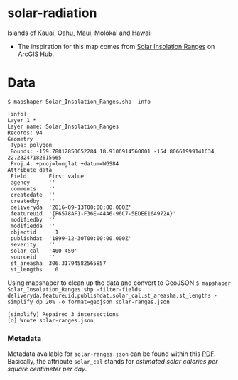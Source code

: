 # solar-radiation
Islands of Kauai, Oahu, Maui, Molokai and Hawaii
- The inspiration for this map comes from [Solar Insolation Ranges](https://hub.arcgis.com/datasets/HiStateGIS::solar-insolation-ranges) on ArcGIS Hub.

# Data
 `$ mapshaper Solar_Insolation_Ranges.shp -info`
 
 ```
[info]
Layer 1 *
Layer name: Solar_Insolation_Ranges
Records: 94
Geometry
  Type: polygon
  Bounds: -159.78812850652284 18.9106914560001 -154.80661999141634 22.23247182615665
  Proj.4: +proj=longlat +datum=WGS84
Attribute data
  Field       First value
  agency      ''
  comments    ''
  createdate  ''
  createdby   ''
  deliveryda  '2016-09-13T00:00:00.000Z'
  featureuid  '{F6578AF1-F36E-44A6-96C7-5EDEE164972A}'
  modifiedby  ''
  modifiedda  ''
  objectid      1
  publishdat  '1899-12-30T00:00:00.000Z'
  severity    ''
  solar_cal   '400-450'
  sourceid    ''
  st_areasha  306.31794582565857
  st_lengths    0
  ```
  
  Using mapshaper to clean up the data and convert to GeoJSON
  `$ mapshaper Solar_Insolation_Ranges.shp -filter-fields deliveryda,featureuid,publishdat,solar_cal,st_areasha,st_lengths -simplify dp 20% -o format=geojson solar-ranges.json`

```
[simplify] Repaired 3 intersections 
[o] Wrote solar-ranges.json
```
### Metadata
Metadata available for `solar-ranges.json` can be found within this [PDF](solrad.pdf "solar radiation").  Basically, the attribute `solar_cal` stands for *_estimated solar calories per square centimeter per day_*.
